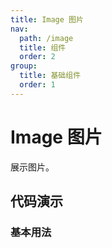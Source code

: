 ```yaml
---
title: Image 图片
nav:
  path: /image
  title: 组件
  order: 2
group:
  title: 基础组件
  order: 1
---
```


# Image 图片

展示图片。

## 代码演示

### 基本用法

<code src="./demo/index.tsx"></code>

<API src="./image.tsx"></API>
